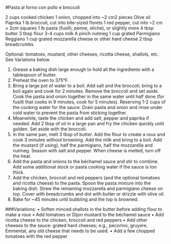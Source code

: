#Pasta al forno con pollo e broccoli

2 cups cooked chicken
1 onion, chopped into ~2 cm2 pieces
Olive oil
Paprika
1 lb broccoli, cut into bite-sized florets
1 red pepper, cut into ~2 cm × 2cm squares
1 lb pasta (fusilli, penne, eliche), or slightly more
4 tbsp butter
3 tbsp flour
3-4 cups milk
A pinch nutmeg
1 cup grated Parmigiano Reggiano
1 cup grated mozzarella cheese or other hard cheese
2 tbsp breadcrumbs

Optional: tomatoes, mustard, other cheeses, ricotta cheese, shallots, etc. See Variations below.

1.	Grease a baking dish large enough to hold all the ingredients with a tablespoon of butter.
2.	Preheat the oven to 375°F.
3.	Bring a large pot of water to a boil. Add salt and the broccoli; bring to a boil again and cook for 2 minutes. Remove the broccoli and set aside. Cook the pasta and onion together in the same water until half done (for fusilli that cooks in 9 minutes, cook for 5 minutes). Reserving 1-2 cups of the cooking water for the sauce. Drain pasta and onion and rinse under cold water to prevent the pasta from sticking together.
4.	Meanwhile, taste the chicken and add salt, pepper and paprika if needed. Add 2 tbsp of oil in a large pan and fry the chicken quickly until golden. Set aside with the broccoli.
5.	In the same pan, melt 3 tbsp of butter. Add the flour to create a roux and cook 3 minutes without browning. Add the milk and bring to a boil. Add the mustard (if using), half the parmigiano, half the mozzarella and nutmeg. Season with salt and pepper. When cheese is melted, turn off the heat.
6.	Add the pasta and onions to the béchamel sauce and stir to combine. Add some additional stock or pasta cooking water if the sauce is too thick.
7.	Add the chicken, broccoli and red peppers (and the optional tomatoes and ricotta cheese) to the pasta. Spoon the pasta mixture into the baking dish. Strew the remaining mozzarella and parmigiano cheese on top. Cover with breadcrumbs and dot with butter or drizzle with olive oil.
8.	Bake for ~45 minutes until bubbling and the top is browned.

###Variations:
•	Soften minced shallots in the butter before adding flour to make a roux
•	Add tomatoes or Dijon mustard to the béchamel sauce
•	Add ricotta cheese to the chicken, broccoli and red peppers
•	Add other cheeses to the sauce: grated hard cheeses; e.g., pecorino, gruyere, Emmental, any old cheese that needs to be used.
•	Add a few chopped tomatoes with the red pepper

